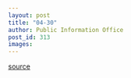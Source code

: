 ```yaml
---
layout: post
title: "04-30"
author: Public Information Office
post_id: 313
images:
---
```



[source](http://www1.ucsc.edu/currents/00-01/04-30/ "Permalink to 04-30")
